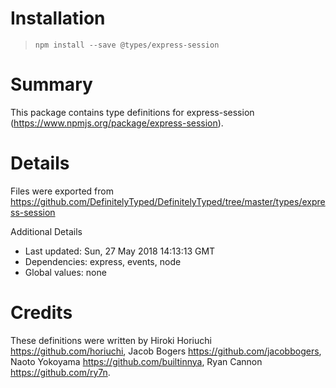 # Installation
> `npm install --save @types/express-session`

# Summary
This package contains type definitions for express-session (https://www.npmjs.org/package/express-session).

# Details
Files were exported from https://github.com/DefinitelyTyped/DefinitelyTyped/tree/master/types/express-session

Additional Details
 * Last updated: Sun, 27 May 2018 14:13:13 GMT
 * Dependencies: express, events, node
 * Global values: none

# Credits
These definitions were written by Hiroki Horiuchi <https://github.com/horiuchi>, Jacob Bogers <https://github.com/jacobbogers>, Naoto Yokoyama <https://github.com/builtinnya>, Ryan Cannon <https://github.com/ry7n>.
